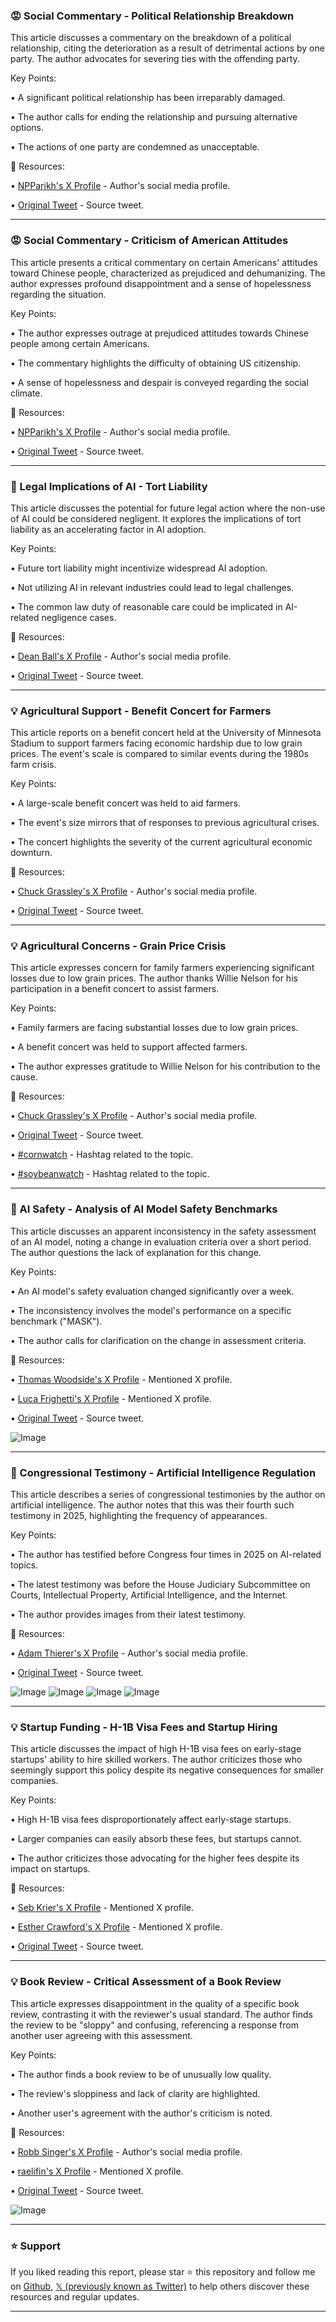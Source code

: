 ### 😡 Social Commentary - Political Relationship Breakdown

This article discusses a commentary on the breakdown of a political relationship, citing the deterioration as a result of detrimental actions by one party.  The author advocates for severing ties with the offending party.

Key Points:

•  A significant political relationship has been irreparably damaged.


•  The author calls for ending the relationship and pursuing alternative options.


•  The actions of one party are condemned as unacceptable.



🔗 Resources:

• [NPParikh's X Profile](https://x.com/npparikh) - Author's social media profile.

• [Original Tweet](https://x.com/npparikh/status/1969594417360031913) - Source tweet.

---
### 😡 Social Commentary - Criticism of American Attitudes

This article presents a critical commentary on certain Americans' attitudes toward Chinese people, characterized as prejudiced and dehumanizing. The author expresses profound disappointment and a sense of hopelessness regarding the situation.

Key Points:

•  The author expresses outrage at prejudiced attitudes towards Chinese people among certain Americans.


•  The commentary highlights the difficulty of obtaining US citizenship.


•  A sense of hopelessness and despair is conveyed regarding the social climate.



🔗 Resources:

• [NPParikh's X Profile](https://x.com/npparikh) - Author's social media profile.

• [Original Tweet](https://x.com/npparikh/status/1969595909651775850) - Source tweet.

---
### 🤖 Legal Implications of AI - Tort Liability

This article discusses the potential for future legal action where the non-use of AI could be considered negligent.  It explores the implications of tort liability as an accelerating factor in AI adoption.

Key Points:

•  Future tort liability might incentivize widespread AI adoption.


•  Not utilizing AI in relevant industries could lead to legal challenges.


•  The common law duty of reasonable care could be implicated in AI-related negligence cases.



🔗 Resources:

• [Dean Ball's X Profile](https://x.com/deanwball) - Author's social media profile.

• [Original Tweet](https://x.com/deanwball/status/1969466595484291177) - Source tweet.


---
### 💡 Agricultural Support - Benefit Concert for Farmers

This article reports on a benefit concert held at the University of Minnesota Stadium to support farmers facing economic hardship due to low grain prices.  The event's scale is compared to similar events during the 1980s farm crisis.

Key Points:

•  A large-scale benefit concert was held to aid farmers.


•  The event's size mirrors that of responses to previous agricultural crises.


•  The concert highlights the severity of the current agricultural economic downturn.



🔗 Resources:

• [Chuck Grassley's X Profile](https://x.com/ChuckGrassley) - Author's social media profile.

• [Original Tweet](https://x.com/ChuckGrassley/status/1969522632425930842) - Source tweet.


---
### 💡 Agricultural Concerns - Grain Price Crisis

This article expresses concern for family farmers experiencing significant losses due to low grain prices.  The author thanks Willie Nelson for his participation in a benefit concert to assist farmers.

Key Points:

•  Family farmers are facing substantial losses due to low grain prices.


•  A benefit concert was held to support affected farmers.


•  The author expresses gratitude to Willie Nelson for his contribution to the cause.


🔗 Resources:

• [Chuck Grassley's X Profile](https://x.com/ChuckGrassley) - Author's social media profile.

• [Original Tweet](https://x.com/ChuckGrassley/status/1969522788143710481) - Source tweet.

• [#cornwatch](https://x.com/hashtag/cornwatch?src=hashtag_click) -  Hashtag related to the topic.

• [#soybeanwatch](https://x.com/hashtag/soybeanwatch?src=hashtag_click) -  Hashtag related to the topic.

---
### 🤖 AI Safety -  Analysis of AI Model Safety Benchmarks

This article discusses an apparent inconsistency in the safety assessment of an AI model, noting a change in evaluation criteria over a short period.  The author questions the lack of explanation for this change.

Key Points:

•  An AI model's safety evaluation changed significantly over a week.


•  The inconsistency involves the model's performance on a specific benchmark ("MASK").


•  The author calls for clarification on the change in assessment criteria.



🔗 Resources:

• [Thomas Woodside's X Profile](https://x.com/Thomas_Woodside) - Mentioned X profile.

• [Luca Frighetti's X Profile](https://x.com/lucafrighetti) - Mentioned X profile.

• [Original Tweet](https://x.com/lucafrighetti/status/1969073118774964511) - Source tweet.

![Image](https://pbs.twimg.com/media/G1ONkKkasAAIbnA?format=jpg&name=small)

---
### 🤖 Congressional Testimony - Artificial Intelligence Regulation

This article describes a series of congressional testimonies by the author on artificial intelligence.  The author notes that this was their fourth such testimony in 2025, highlighting the frequency of appearances.

Key Points:

•  The author has testified before Congress four times in 2025 on AI-related topics.


•  The latest testimony was before the House Judiciary Subcommittee on Courts, Intellectual Property, Artificial Intelligence, and the Internet.


•  The author provides images from their latest testimony.



🔗 Resources:

• [Adam Thierer's X Profile](https://x.com/AdamThierer) - Author's social media profile.

• [Original Tweet](https://x.com/AdamThierer/status/1969444215898656945) - Source tweet.

![Image](https://pbs.twimg.com/media/G1TeyHtWYAA0h9a?format=jpg&name=small)
![Image](https://pbs.twimg.com/media/G1TeyHwWAAA76gj?format=jpg&name=360x360)
![Image](https://pbs.twimg.com/media/G1TeyH7WoAAEwDh?format=jpg&name=360x360)
![Image](https://pbs.twimg.com/media/G1Te43FWgAAR_eh?format=jpg&name=small)

---
### 💡 Startup Funding -  H-1B Visa Fees and Startup Hiring

This article discusses the impact of high H-1B visa fees on early-stage startups' ability to hire skilled workers. The author criticizes those who seemingly support this policy despite its negative consequences for smaller companies.

Key Points:

•  High H-1B visa fees disproportionately affect early-stage startups.


•  Larger companies can easily absorb these fees, but startups cannot.


•  The author criticizes those advocating for the higher fees despite its impact on startups.


🔗 Resources:

• [Seb Krier's X Profile](https://x.com/sebkrier) - Mentioned X profile.

• [Esther Crawford's X Profile](https://x.com/esthercrawford) - Mentioned X profile.

• [Original Tweet](https://x.com/esthercrawford/status/1969169138540003768) - Source tweet.

---
### 💡 Book Review - Critical Assessment of a Book Review

This article expresses disappointment in the quality of a specific book review, contrasting it with the reviewer's usual standard. The author finds the review to be "sloppy" and confusing, referencing a response from another user agreeing with this assessment.

Key Points:

•  The author finds a book review to be of unusually low quality.


•  The review's sloppiness and lack of clarity are highlighted.


•  Another user's agreement with the author's criticism is noted.



🔗 Resources:

• [Robb Singer's X Profile](https://x.com/robbensinger) - Author's social media profile.

• [raelifin's X Profile](https://x.com/raelifin) - Mentioned X profile.

• [Original Tweet](https://x.com/robbensinger/status/1969438601693053114) - Source tweet.

![Image](https://pbs.twimg.com/media/G1TZUbWbQAMJ-SZ?format=png&name=small)


---

### ⭐️ Support

If you liked reading this report, please star ⭐️ this repository and follow me on [Github](https://github.com/Drix10), [𝕏 (previously known as Twitter)](https://x.com/DRIX_10_) to help others discover these resources and regular updates.

---
